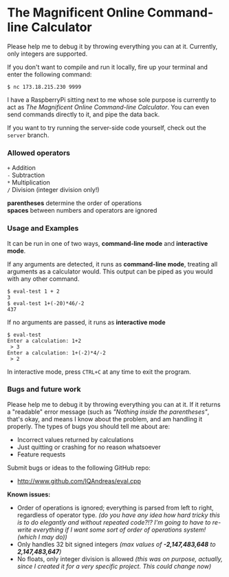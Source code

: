 # The Magnificent Online Command-line Calculator

Please help me to debug it by throwing everything you can 
 at it. Currently, only integers are supported.
 
If you don't want to compile and run it locally, fire up
 your terminal and enter the following command:
 
    $ nc 173.18.215.230 9999

I have a RaspberryPi sitting next to me whose sole purpose
 is currently to act as _The Magnificent Online Command-line 
 Calculator_. You can even send commands directly to it,
 and pipe the data back.
 
If you want to try running the server-side code yourself,
 check out the `server` branch.

### Allowed operators

`+` Addition  
`-` Subtraction  
`*` Multiplication  
`/` Division (integer division only!)  

**parentheses** determine the order of operations  
**spaces** between numbers and operators are ignored  

### Usage and Examples

It can be run in one of two ways, **command-line mode** and **interactive mode**.

If any arguments are detected, it runs as **command-line mode**, treating all arguments as a calculator would. This output can be piped as you would with any other command.

	$ eval-test 1 + 2
	3
	$ eval-test 1+(-20)*46/-2
	437

If no arguments are passed, it runs as **interactive mode**
    
	$ eval-test
	Enter a calculation: 1+2
	 > 3
	Enter a calculation: 1+(-2)*4/-2
	 > 2

In interactive mode, press `CTRL+C` at any time to exit the program.

### Bugs and future work

Please help me to debug it by throwing everything you can 
 at it. If it returns a "readable" error message (such as
 _"Nothing inside the parentheses"_, that's okay, and means
 I know about the problem, and am handling it properly.
 The types of bugs you should tell me about are:
   * Incorrect values returned by calculations
   * Just quitting or crashing for no reason whatsoever
   * Feature requests

Submit bugs or ideas to the following GitHub repo:

   * http://www.github.com/IQAndreas/eval.cpp

**Known issues:**

   * Order of operations is ignored; everything is parsed
     from left to right, regardless of operator type.
     _(do you have any idea how hard tricky this is to do 
      elegantly and without repeated code?!? I'm going
      to have to re-write everything if I want some sort 
      of order of operations system! (which I may do))_
   * Only handles 32 bit signed integers
     _(max values of **-2,147,483,648** to **2,147,483,647**)_
   * No floats, only integer division is allowed
     _(this was on purpose, actually, since I created it
      for a very specific project. This could change now)_


